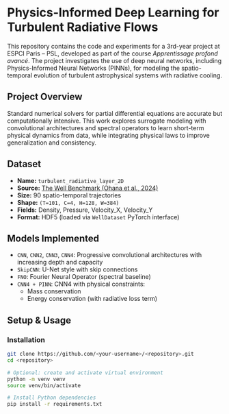 # Physics-Informed Deep Learning for Turbulent Radiative Flows

This repository contains the code and experiments for a 3rd-year project at ESPCI Paris – PSL, developed as part of the course *Apprentissage profond avancé*. The project investigates the use of deep neural networks, including Physics-Informed Neural Networks (PINNs), for modeling the spatio-temporal evolution of turbulent astrophysical systems with radiative cooling.

## Project Overview

Standard numerical solvers for partial differential equations are accurate but computationally intensive. This work explores surrogate modeling with convolutional architectures and spectral operators to learn short-term physical dynamics from data, while integrating physical laws to improve generalization and consistency.

## Dataset

- **Name:** `turbulent_radiative_layer_2D`
- **Source:** [The Well Benchmark (Ohana et al., 2024)](https://arxiv.org/abs/2412.00568)
- **Size:** 90 spatio-temporal trajectories
- **Shape:** `(T=101, C=4, H=128, W=384)`
- **Fields:** Density, Pressure, Velocity_X, Velocity_Y
- **Format:** HDF5 (loaded via `WellDataset` PyTorch interface)

## Models Implemented

- `CNN`, `CNN2`, `CNN3`, `CNN4`: Progressive convolutional architectures with increasing depth and capacity
- `SkipCNN`: U-Net style with skip connections
- `FNO`: Fourier Neural Operator (spectral baseline)
- `CNN4 + PINN`: CNN4 with physical constraints:
  - Mass conservation
  - Energy conservation (with radiative loss term)

## Setup & Usage

### Installation

```bash
git clone https://github.com/<your-username>/<repository>.git
cd <repository>

# Optional: create and activate virtual environment
python -m venv venv
source venv/bin/activate

# Install Python dependencies
pip install -r requirements.txt
